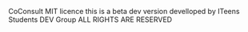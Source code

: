 CoConsult MIT licence 
this is a beta dev version develloped by ITeens Students DEV Group 
ALL RIGHTS ARE RESERVED 